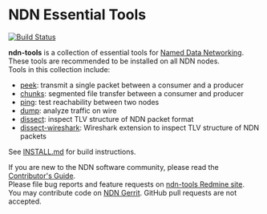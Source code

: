 # NDN Essential Tools

[![Build Status](https://travis-ci.org/named-data/ndn-tools.svg?branch=master)](https://travis-ci.org/named-data/ndn-tools)

**ndn-tools** is a collection of essential tools for
[Named Data Networking](http://named-data.net/).
These tools are recommended to be installed on all NDN nodes.  
Tools in this collection include:

* [peek](tools/peek): transmit a single packet between a consumer and a producer
* [chunks](tools/chunks): segmented file transfer between a consumer and producer
* [ping](tools/ping): test reachability between two nodes
* [dump](tools/dump): analyze traffic on wire
* [dissect](tools/dissect): inspect TLV structure of NDN packet format
* [dissect-wireshark](tools/dissect-wireshark): Wireshark extension to inspect TLV structure of NDN
  packets

See [INSTALL.md](INSTALL.md) for build instructions.

If you are new to the NDN software community, please read the
[Contributor's Guide](https://github.com/named-data/NFD/blob/master/CONTRIBUTING.md).  
Please file bug reports and feature requests on
[ndn-tools Redmine site](https://redmine.named-data.net/projects/ndn-tools).  
You may contribute code on [NDN Gerrit](https://gerrit.named-data.net).
GitHub pull requests are not accepted.
